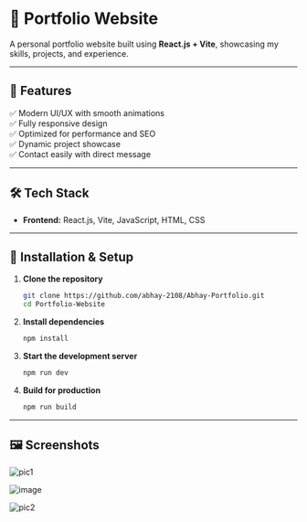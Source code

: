 # 🚀 Portfolio Website
A personal portfolio website built using **React.js + Vite**, showcasing my skills, projects, and experience.

---

## 📌 Features
✅ Modern UI/UX with smooth animations  
✅ Fully responsive design  
✅ Optimized for performance and SEO   
✅ Dynamic project showcase  
✅ Contact easily with direct message

---

## 🛠 Tech Stack
- **Frontend:** React.js, Vite, JavaScript, HTML, CSS

---

## 🚀 Installation & Setup

1. **Clone the repository**
   ```sh
   git clone https://github.com/abhay-2108/Abhay-Portfolio.git
   cd Portfolio-Website
   ```

2. **Install dependencies**
   ```sh
   npm install
   ```

3. **Start the development server**
   ```sh
   npm run dev
   ```

4. **Build for production**
   ```sh
   npm run build
   ```

---

## 🖼 Screenshots
![pic1](https://github.com/user-attachments/assets/7866767f-58db-4e3c-8acb-aaf64c5a6180)

![image](https://github.com/user-attachments/assets/4c642962-97cd-496f-92a0-7c1a4ea0f9a5)


![pic2](https://github.com/user-attachments/assets/ba873370-a9e0-45d5-8b31-2f1fc0ac1b70)


